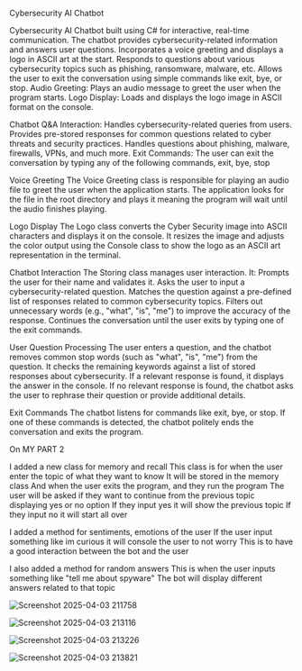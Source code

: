 Cybersecurity AI Chatbot

Cybersecurity AI Chatbot built using C# for interactive, real-time communication.
The chatbot provides cybersecurity-related information and answers user questions.
Incorporates a voice greeting and displays a logo in ASCII art at the start.
Responds to questions about various cybersecurity topics such as phishing, ransomware, malware, etc.
Allows the user to exit the conversation using simple commands like exit, bye, or stop.
Audio Greeting: Plays an audio message to greet the user when the program starts.
Logo Display: Loads and displays the logo image in ASCII format on the console.

Chatbot Q&A Interaction:
Handles cybersecurity-related queries from users.
Provides pre-stored responses for common questions related to cyber threats and security practices.
Handles questions about phishing, malware, firewalls, VPNs, and much more.
Exit Commands: The user can exit the conversation by typing any of the following commands, exit, bye, stop

Voice Greeting
The Voice Greeting class is responsible for playing an audio file to greet the user when the application starts.
The application looks for the file in the root directory and plays it meaning the program will wait until the audio finishes playing.

Logo Display
The Logo class converts the Cyber Security image into ASCII characters and displays it on the console.
It resizes the image and adjusts the color output using the Console class to show the logo as an ASCII art representation in the terminal.

Chatbot Interaction
The Storing class manages user interaction. It:
Prompts the user for their name and validates it.
Asks the user to input a cybersecurity-related question.
Matches the question against a pre-defined list of responses related to common cybersecurity topics.
Filters out unnecessary words (e.g., "what", "is", "me") to improve the accuracy of the response.
Continues the conversation until the user exits by typing one of the exit commands.

User Question Processing
The user enters a question, and the chatbot removes common stop words (such as "what", "is", "me") from the question.
It checks the remaining keywords against a list of stored responses about cybersecurity.
If a relevant response is found, it displays the answer in the console.
If no relevant response is found, the chatbot asks the user to rephrase their question or provide additional details.

Exit Commands
The chatbot listens for commands like exit, bye, or stop.
If one of these commands is detected, the chatbot politely ends the conversation and exits the program.

On MY PART 2

I added a new class for memory and recall 
This class is for when the user enter the topic of what they want to know
It will be stored in the memory class
And when the user exits the program, and they run the program 
The user will be asked if they want to continue from the previous topic displaying yes or no option
If they input yes it will show the previous topic
If they input no it will start all over

I added a method for sentiments, emotions of the user
If the user input something like im curious it will console the user to not worry
This is to have a good interaction between the bot and the user

I also added a method for random answers 
This is when the user inputs something like "tell me about spyware"
The bot will display different answers related to that topic

![Screenshot 2025-04-03 211758](https://github.com/user-attachments/assets/cebb59bf-f155-408d-be28-9d83aa08dcac)


![Screenshot 2025-04-03 213116](https://github.com/user-attachments/assets/2a4a2ca1-4533-4b0a-a1b5-1555a50f928b)


![Screenshot 2025-04-03 213226](https://github.com/user-attachments/assets/16afa99c-1f7a-40de-8b88-59a09221384b)


![Screenshot 2025-04-03 213821](https://github.com/user-attachments/assets/ab1dddbc-3d77-4d2b-8a42-9ae5124fc594)


